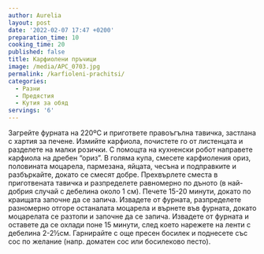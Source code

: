 ```yaml
---
author: Aurelia
layout: post
date: '2022-02-07 17:47 +0200'
preparation_time: 10
cooking_time: 20
published: false
title: Карфиолени пръчици
image: /media/APC_0703.jpg
permalink: /karfioleni-prachitsi/
categories:
  - Разни
  - Предястия
  - Кутия за обяд
servings: '6'
---
```

Загрейте фурната на 220ºС  и пригответе правоъгълна тавичка, застлана с хартия за печене.
Измийте карфиола, почистете го от листенцата и разделете на малки розички. С помощта на кухненски робот направете карфиола на дребен “ориз”.
В голяма купа, смесете карфиоления ориз, половината моцарела, пармезана, яйцата, чесъна и подправките и разбъркайте, докато се смесят добре. 
Прехвърлете сместа в приготвената тавичка и разпределете равномерно по дъното (в най-добрия случай с дебелина около 1 см). 
Печете 15-20 минути, докато по краищата започне да се запича. Извадете от фурната, разпределете разномерно отгоре останалата моцарела и върнете във фурната, докато моцарелата се разтопи и започне да се запича.
Извадете от фурната и оставете да се охлади поне 15 минути, след което нарежете на ленти с дебелина 2-2½см.  Гарнирайте с още пресен босилек и поднесете със сос по желание (напр. доматен сос или босилеково песто).
